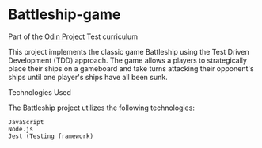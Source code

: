 # Battleship-game
Part of the [Odin Project](https://www.theodinproject.com/) Test curriculum <br>


This project implements the classic game Battleship using the Test Driven Development (TDD) approach. The game allows a players to strategically place their ships on a gameboard and take turns attacking their opponent's ships until one player's ships have all been sunk.<br>


Technologies Used

The Battleship project utilizes the following technologies:

    JavaScript
    Node.js
    Jest (Testing framework)
